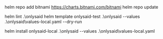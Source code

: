 helm repo add bitnami https://charts.bitnami.com/bitnami
helm repo update

helm lint .\onlysaid
helm template onlysaid-test .\onlysaid --values .\onlysaid\values-local.yaml --dry-run

helm install onlysaid-local .\onlysaid --values .\onlysaid\values-local.yaml